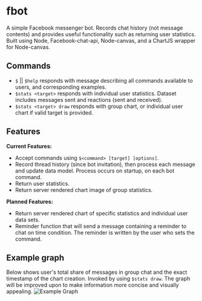 # fbot

A simple Facebook messenger bot. Records chat history (not message contents) and provides useful functionality such as returning user statistics. Built using Node, Facebook-chat-api, Node-canvas, and a ChartJS wrapper for Node-canvas.

## Commands
* `$` || `$help` responds with message describing all commands available to users, and corresponding examples.
* `$stats <target>` responds with individual user statistics. Dataset includes messages sent and reactions (sent and received).
* `$stats <target> draw` responds with group chart, or individual user chart if valid target is provided.

## Features
__Current Features:__
* Accept commands using `$<command> [target] [options]`.
* Record thread history (since bot invitation), then process each message and update data model. Process occurs on startup, on each bot command.
* Return user statistics.
* Return server rendered chart image of group statistics.

__Planned Features:__
* Return server rendered chart of specific statistics and individual user data sets.
* Reminder function that will send a message containing a reminder to chat on time condition. The reminder is written by the user who sets the command.

## Example graph 
Below shows user's total share of messages in group chat and the exact timestamp of the chart creation. Invoked by using `$stats draw`. The graph will be improved upon to make information more concise and visually appealing.
![Example Graph](https://i.imgur.com/5OzVv6S.png)
